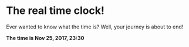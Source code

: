 # The real time clock!

Ever wanted to know what the time is? Well, your journey is about to end!

**The time is Nov 25, 2017, 23:30**